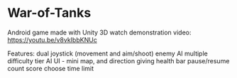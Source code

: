 # War-of-Tanks
Android game made with Unity 3D
watch demonstration video: https://youtu.be/v8vkIbbKNUc


Features: 
dual joystick (movement and aim/shoot)
enemy AI
multiple difficulty tier AI
UI - mini map, and direction giving
health bar
pause/resume
count score
choose time limit
